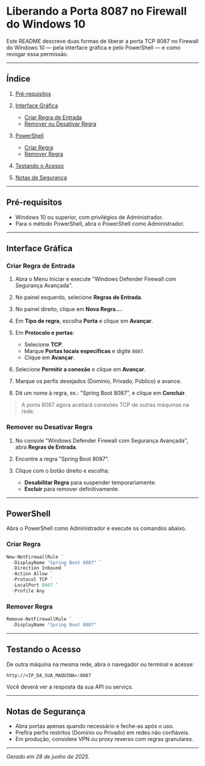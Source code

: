 # Liberando a Porta 8087 no Firewall do Windows 10

Este README descreve duas formas de liberar a porta TCP 8087 no Firewall do Windows 10 — pela interface gráfica e pelo PowerShell — e como revogar essa permissão.

---

## Índice

1. [Pré-requisitos](#pré-requisitos)
2. [Interface Gráfica](#interface-gráfica)

    - [Criar Regra de Entrada](#criar-regra-de-entrada)
    - [Remover ou Desativar Regra](#remover-ou-desativar-regra)

3. [PowerShell](#powershell)

    - [Criar Regra](#criar-regra-1)
    - [Remover Regra](#remover-regra)

4. [Testando o Acesso](#testando-o-acesso)
5. [Notas de Segurança](#notas-de-segurança)

---

## Pré-requisitos

-   Windows 10 ou superior, com privilégios de Administrador.
-   Para o método PowerShell, abra o PowerShell como Administrador.

---

## Interface Gráfica

### Criar Regra de Entrada

1. Abra o Menu Iniciar e execute "Windows Defender Firewall com Segurança
   Avançada".
2. No painel esquerdo, selecione **Regras de Entrada**.
3. No painel direito, clique em **Nova Regra...**.
4. Em **Tipo de regra**, escolha **Porta** e clique em **Avançar**.
5. Em **Protocolo e portas**:

    - Selecione **TCP**.
    - Marque **Portas locais específicas** e digite `8087`.
    - Clique em **Avançar**.

6. Selecione **Permitir a conexão** e clique em **Avançar**.
7. Marque os perfis desejados (Domínio, Privado, Público) e avance.
8. Dê um nome à regra, ex.: "Spring Boot 8087", e clique em **Concluir**.

> A porta 8087 agora aceitará conexões TCP de outras máquinas na rede.

### Remover ou Desativar Regra

1. No console "Windows Defender Firewall com Segurança Avançada",
   abra **Regras de Entrada**.
2. Encontre a regra "Spring Boot 8087".
3. Clique com o botão direito e escolha:

    - **Desabilitar Regra** para suspender temporariamente.
    - **Excluir** para remover definitivamente.

---

## PowerShell

Abra o PowerShell como Administrador e execute os comandos abaixo.

### Criar Regra

```powershell
New-NetFirewallRule `
  -DisplayName "Spring Boot 8087" `
  -Direction Inbound `
  -Action Allow `
  -Protocol TCP `
  -LocalPort 8087 `
  -Profile Any
```

### Remover Regra

```powershell
Remove-NetFirewallRule `
  -DisplayName "Spring Boot 8087"
```

---

## Testando o Acesso

De outra máquina na mesma rede, abra o navegador ou terminal e acesse:

```
http://<IP_DA_SUA_MAQUINA>:8087
```

Você deverá ver a resposta da sua API ou serviço.

---

## Notas de Segurança

-   Abra portas apenas quando necessário e feche-as após o uso.
-   Prefira perfis restritos (Domínio ou Privado) em redes não confiáveis.
-   Em produção, considere VPN ou proxy reverso com regras granulares.

---

_Gerado em 28 de junho de 2025._
